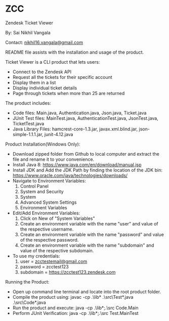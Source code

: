 # ZCC
Zendesk Ticket Viewer

By: Sai Nikhil Vangala

Contact: nikhil16.vangala@gmail.com


README file assists with the installation and usage of the product.


Ticket Viewer is a CLI product that lets users:
* Connect to the Zendesk API
* Request all the tickets for their specific account
* Display them in a list
* Display individual ticket details
* Page through tickets when more than 25 are returned

The product includes:
* Code files: Main.java, Authentication.java, Json.java, Ticket.java
* JUnit Test files: MainTest.java, AuthenticationTest.java, JsonTest.java, TicketTest.java
* Java Library Files: hamcrest-core-1.3.jar, javax.xml.blind.jar, json-simple-1.1.1.jar, junit-4.12.java

Product Installation(Windows Only):
* Download zipped folder from Github to local computer and extract the file and rename it to your convenience.
* Install Java 8: https://www.java.com/en/download/manual.jsp
* Install JDK and Add the JDK Path by finding the location of the JDK bin: https://www.oracle.com/java/technologies/downloads/
* Navigate to Environment Variables:
    1) Control Panel
    2) System and Security
    3) System
    4) Advanced System Settings
    5) Environment Variables
* Edit/Add Environment Variables:
    1) Click on New of "System Variables"
    2) Create an environment variable with the name "user" and value of the respective username.
    3) Create an environment variable with the name "password" and value of the respective password.
    4) Create an environment variable with the name "subdomain" and value of the respective subdomain.
* To use my credentials:
    1) user = zcctestemail@gmail.com
    2) password = zcctest123
    3) subdomain = https://zcctest123.zendesk.com

Running the Product:
* Open up command line terminal and locate into the root product folder.
* Compile the product using: javac -cp .\lib\* .\src\Test\*.java .\src\Code\*.java
* Run the product and execute: java -cp .\lib\*;.\src Code.Main
* Perform JUnit Verification: java -cp .\lib\*;.\src Test.MainTest
